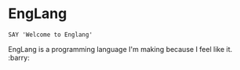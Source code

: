 # EngLang

```eng
SAY 'Welcome to Englang'
```

EngLang is a programming language I'm making because I feel like it. :barry:

